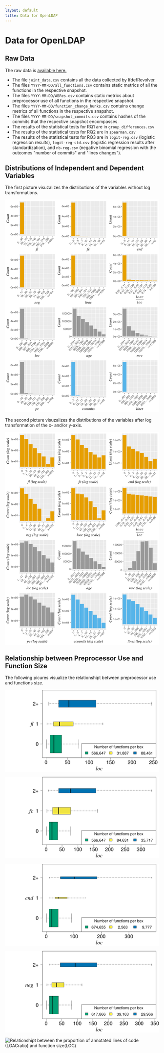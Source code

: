 ```yaml
---
layout: default
title: Data for OpenLDAP
---
```

# Data for OpenLDAP

## Raw Data

The raw data is [available here.](https://github.com/wfenske/IfdefRevolver/releases/download/v1.9/openldap-data.tar.gz)

- The file `joint_data.csv` contains all the data collected by IfdefRevolver.
- The files `YYYY-MM-DD/all_functions.csv` contains static metrics of all the functions in the respective snapshot.
- The files `YYYY-MM-DD/ABRes.csv` contains static metrics about preprocessor use of all functions in the respective snapshot.
- The files `YYYY-MM-DD/function_change_hunks.csv` contains change metrics of all functions in the respective snapshot.
- The files `YYYY-MM-DD/snapshot_commits.csv` contains hashes of the commits that the respective snapshot encompasses.
- The results of the statistical tests for RQ1 are in `group_differences.csv`
- The results of the statistical tests for RQ2 are in `spearman.csv`
- The results of the statistical tests for RQ3 are in `logit-reg.csv` (logistic regression results), `logit-reg-std.csv` (logistic regression results after standardization), and `nb-reg.csv` (negative binomial regression with the outcomes "number of commits" and "lines changes").

## Distributions of Independent and Dependent Variables

The first picture visuzalizes the distributions of the variables without log transformations.

![Distribution of the data without log transformations](distributions-no-log-scaling.png)

The second picture visuzalizes the distributions of the variables after log transformation of the x- and/or y-axis.

![Distribution of the data after log transformation of x- and/or y-axes.](distributions.png)

## Relationship between Preprocessor Use and Function Size

The following picures visualize the relationshipt between preprocessor use and functions size.

![Relationshipt between number of feature locations (FL) and function size (LOC)](loc-plot-FL-x.png)

![Relationshipt between number of feature constants (FC) and function size (LOC)](loc-plot-FC-x.png)

![Relationshipt between nesting (CND) and function size (LOC)](loc-plot-CND-x.png)

![Relationshipt between negation (NEG) and function size (LOC)](loc-plot-NEG-x.png)

![Relationshipt between the proportion of annotated lines of code (LOACratio) and function
size(LOC)](loc-plot-LOACratio-x.png)

